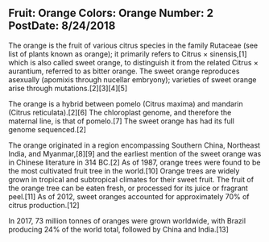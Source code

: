 Fruit: Orange
Colors: Orange
Number: 2
PostDate: 8/24/2018
---
The orange is the fruit of various citrus species in the family Rutaceae (see list of plants known as orange); it primarily refers to Citrus × sinensis,[1] which is also called sweet orange, to distinguish it from the related Citrus × aurantium, referred to as bitter orange. The sweet orange reproduces asexually (apomixis through nucellar embryony); varieties of sweet orange arise through mutations.[2][3][4][5]

The orange is a hybrid between pomelo (Citrus maxima) and mandarin (Citrus reticulata).[2][6] The chloroplast genome, and therefore the maternal line, is that of pomelo.[7] The sweet orange has had its full genome sequenced.[2]

The orange originated in a region encompassing Southern China, Northeast India, and Myanmar,[8][9] and the earliest mention of the sweet orange was in Chinese literature in 314 BC.[2] As of 1987, orange trees were found to be the most cultivated fruit tree in the world.[10] Orange trees are widely grown in tropical and subtropical climates for their sweet fruit. The fruit of the orange tree can be eaten fresh, or processed for its juice or fragrant peel.[11] As of 2012, sweet oranges accounted for approximately 70% of citrus production.[12]

In 2017, 73 million tonnes of oranges were grown worldwide, with Brazil producing 24% of the world total, followed by China and India.[13]